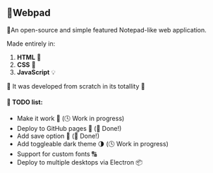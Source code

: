 ## 📑Webpad

🔎An open-source and simple featured Notepad-like web application.  

Made entirely in:
1. __HTML__ 📄
2. __CSS__ 📰
3. __JavaScript__ 💡

📝 It was developed from scratch in its totallity 📝

#### 📌 TODO list:
* Make it work 🔮 (🕓 Work in progress)
* Deploy to GitHub pages 📲 (🎯 Done!)
* Add save option 💾 (🎯 Done!)
* Add toggleable dark theme 🌗 (🕓 Work in progress)
* Support for custom fonts 🔠
* Deploy to multiple desktops via Electron 📦
